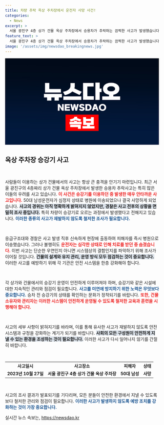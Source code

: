 ```yaml
---
title: 차량 추락 옥상 주차장에서 운전자 사망 사건!
categories:
  - News
excerpt: >
  서울 광진구 4층 상가 건물 옥상 주차장에서 승용차가 추락하는 끔찍한 사고가 발생했습니다. 운전자는 심정지 상태로 병원에 이송되었으나 안타깝게도 사망했습니다. 사고의 경위를 경찰이 조사 중입니다.
feature_text: >
  서울 광진구 4층 상가 건물 옥상 주차장에서 승용차가 추락하는 끔찍한 사고가 발생했습니다. 운전자는 심정지 상태로 병원에 이송되었으나 안타깝게도 사망했습니다. 사고의 경위를 경찰이 조사 중입니다.
image: '/assets/img/newsdao_breakingnews.jpg'
---
```


<p><img src="/assets/img/newsdao_breakingnews.jpg" alt="cryptoinkorea 속보" /></p>

<h2 data-ke-size="size26">옥상 주차장 승강기 사고</h2>

<p data-ke-size="size16">&nbsp;</p>

<p>사람들이 이용하는 상가 건물에서의 사고는 항상 큰 충격을 안기기 마련입니다. 최근 서울 광진구의 4층짜리 상가 건물 옥상 주차장에서 발생한 승용차 추락사고는 특히 많은 이들의 우려를 사고 있습니다. <b><span style="color: #ee2323;">이 사건은 승강기를 이용하던 중 발생한 매우 안타까운 사고입니다.</span></b> 50대 남성운전자가 심정지 상태로 병원에 이송되었으나 결국 사망하게 되었습니다. <b><span style="background-color: #21538527;">사고의 경위는 아직 명확하게 밝혀지지 않았지만, 경찰은 사고 전후의 상황을 면밀히 조사 중입니다.</span></b> 특히 차량이 승강기로 오르는 과정에서 발생했다고 전해지고 있습니다. <b><span style="color: #1a5490;">이러한 종류의 사고가 재발하지 않도록 철저한 조사가 필요합니다.</span></b> </p>

<p data-ke-size="size16">&nbsp;</p>

<p>응급구조대와 경찰은 사고 발생 직후 신속하게 현장에 출동하여 피해자를 즉시 병원으로 이송했습니다. 그러나 불행히도 <b><span style="color: #ee2323;">운전자는 심각한 상태로 인해 치료를 받던 중 숨졌습니다.</span></b> 이번 사고는 단순한 우연인지 아니면 시스템상의 결함인지를 파악하기 위해 조사가 이어질 것입니다. <b><span style="background-color: #21538527;">건물의 설계와 유지 관리, 운영 방식 모두 점검하는 것이 중요합니다.</span></b> 이러한 사고를 예방하기 위해 각 기관은 안전 시스템을 한층 강화해야 합니다. </p>

<p data-ke-size="size16">&nbsp;</p>

<p>각 상가와 건물에서의 승강기 운영이 안전하게 이루어져야 하며, 승강기와 같은 시설에 대한 지속적인 관리와 점검이 필요합니다. <b><span style="color: #1a5490;">사고를 미연에 방지하기 위한 노력은 무엇보다 중요합니다.</span></b> 승차 전 승강기의 상태를 확인하는 문화가 정착되기를 바랍니다. <b><span style="color: #ee2323;">또한, 건물 소유자와 관리자는 이러한 시스템이 안전하게 운영될 수 있도록 철저한 교육과 훈련을 시행해야 합니다.</span></b></p>

<p data-ke-size="size16">&nbsp;</p>

<p>사고의 세부 사항이 밝혀지기를 바라며, 이를 통해 유사한 사고가 재발하지 않도록 안전 시스템과 규정을 강화하는 계기가 되기를 바랍니다. <b><span style="background-color: #21538527;">사회의 모든 구성원이 안전하게 지낼 수 있는 환경을 조성하는 것이 필요합니다.</span></b> 이러한 사고가 다시 일어나지 않기를 간절히 바랍니다. </p>

<p data-ke-size="size16">&nbsp;</p>

<table style="border-collapse: collapse; width: 100%;">
<tr>
<td style="text-align: center; height: 17px;"><b>사고일시</b></td>
<td style="text-align: center; height: 17px;"><b>사고장소</b></td>
<td style="text-align: center; height: 17px;"><b>피해자</b></td>
<td style="text-align: center; height: 17px;"><b>상태</b></td>
</tr>
<tr>
<td style="text-align: center; height: 17px;"><b>2023년 10월 27일</b></td>
<td style="text-align: center; height: 17px;"><b>서울 광진구 4층 상가 건물 옥상 주차장</b></td>
<td style="text-align: center; height: 17px;"><b>50대 남성</b></td>
<td style="text-align: center; height: 17px;"><b>사망</b></td>
</tr>
</table>

<p data-ke-size="size16">&nbsp;</p>

<p>사고의 조사 결과가 발표되기를 기다리며, 모든 분들이 안전한 환경에서 지낼 수 있도록 보다 철저한 관리와 점검이 필요합니다. <b><span style="color: #1a5490;">이러한 사고가 발생하지 않도록 예방 조치를 강화하는 것이 가장 중요합니다.</span></b></p>
실시간 뉴스 속보는, <a href="https://newsdao.kr" rel="dofollow">https://newsdao.kr</a>


